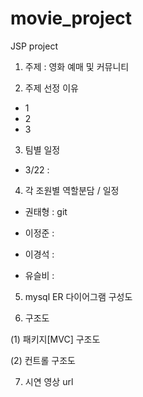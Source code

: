 # movie_project

JSP project


1. 주제 : 영화 예매 및 커뮤니티


2. 주제 선정 이유
* 1
* 2
* 3


3. 팀별 일정

* 3/22 : 


4. 각 조원별 역할분담 / 일정

- 권태형 : git

- 이정준 : 

- 이경석 : 

- 유슬비 : 


5. mysql ER 다이어그램 구성도





6. 구조도


(1) 패키지[MVC] 구조도




(2) 컨트롤 구조도



7. 시연 영상 url


